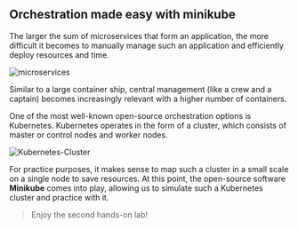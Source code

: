 ## Orchestration made easy with minikube 

The larger the sum of microservices that form an application, the more difficult it becomes to manually manage such an application and efficiently deploy resources and time. 

 ![microservices](images/microservices.png)

Similar to a large container ship, central management (like a crew and a captain) becomes increasingly relevant with a higher number of containers. 

One of the most well-known open-source orchestration options is Kubernetes. Kubernetes operates in the form of a cluster, which consists of master or control nodes and worker nodes. 

![Kubernetes-Cluster](images/kubernetes-cluster.png)

For practice purposes, it makes sense to map such a cluster in a small scale on a single node to save resources. At this point, the open-source software **Minikube** comes into play, allowing us to simulate such a Kubernetes cluster and practice with it. 

> Enjoy the second hands-on lab!
